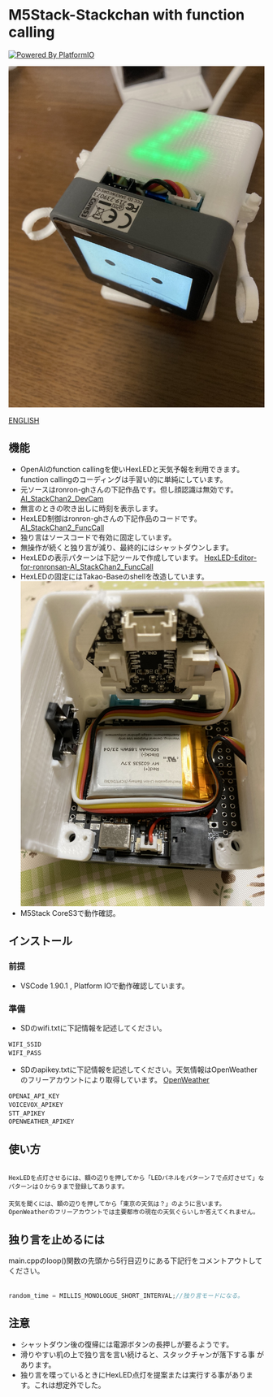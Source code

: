 # M5Stack-Stackchan with  function calling

[![Powered By PlatformIO](https://img.shields.io/badge/powered-PlatformIO-brightgreen)](https://platformio.org/)

![alt text](IMG2-1.jpg)

[ENGLISH](README.md)

## 機能

* OpenAIのfunction callingを使いHexLEDと天気予報を利用できます。
  function callingのコーディングは手習い的に単純にしています。
* 元ソースはronron-ghさんの下記作品です。但し顔認識は無効です。
  [AI_StackChan2_DevCam](https://github.com/ronron-gh/AI_StackChan2_DevCam)
* 無言のときの吹き出しに時刻を表示します。
* HexLED制御はronron-ghさんの下記作品のコードです。
  [AI_StackChan2_FuncCall](https://github.com/ronron-gh/AI_StackChan2_FuncCall)
* 独り言はソースコードで有効に固定しています。
* 無操作が続くと独り言が減り、最終的にはシャットダウンします。
* HexLEDの表示パターンは下記ツールで作成しています。
  [HexLED-Editor-for-ronronsan-AI_StackChan2_FuncCall](https://github.com/QtDogBow/HexLED-Editor-for-ronronsan-AI_StackChan2_FuncCall)
* HexLEDの固定にはTakao-Baseのshellを改造しています。
 ![alt text](IMG4.jpg)
* M5Stack CoreS3で動作確認。

## インストール

### 前提

* VSCode 1.90.1 , Platform IOで動作確認しています。

### 準備

* SDのwifi.txtに下記情報を記述してください。
  
```sh
WIFI_SSID
WIFI_PASS
```

* SDのapikey.txtに下記情報を記述してください。天気情報はOpenWeatherのフリーアカウントにより取得しています。
  [OpenWeather](https://openweathermap.org/)

```sh
OPENAI_API_KEY
VOICEVOX_APIKEY
STT_APIKEY
OPENWEATHER_APIKEY
```

## 使い方

```sh

HexLEDを点灯させるには、額の辺りを押してから「LEDパネルをパターン７で点灯させて」などのように言います。
パターンは０から９まで登録してあります。

天気を聞くには、額の辺りを押してから「東京の天気は？」のように言います。
OpenWeatherのフリーアカウントでは主要都市の現在の天気ぐらいしか答えてくれません。
```

## 独り言を止めるには

main.cppのloop()関数の先頭から5行目辺りにある下記行をコメントアウトしてください。

```cpp

random_time = MILLIS_MONOLOGUE_SHORT_INTERVAL;//独り言モードになる。
```

## 注意

* シャットダウン後の復帰には電源ボタンの長押しが要るようです。
* 滑りやすい机の上で独り言を言い続けると、スタックチャンが落下する事
  があります。
* 独り言を喋っているときにHexLED点灯を提案または実行する事がありま
  す。これは想定外でした。
